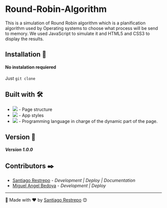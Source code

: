 # Round-Robin-Algorithm

This is a simulation of Round Robin algorithm which is a planification algorithm used by Operating systems to choose what process will be send to memory. We used JavaScript to simulate it and HTML5 and CSS3 to display the results.

## Installation 🔧

#### No instalation requiered
Just `git clone`

## Built with 🛠️

* <img src="https://shields.io/badge/html-brown?logo=html&logoColor=white&style=for-the-badge"> - Page structure
* <img src="https://shields.io/badge/css-blue?logo=css3&style=for-the-badge"> - App styles
* <img src="https://shields.io/badge/javascript-black?logo=javascript&style=for-the-badge"> - Programming language in charge of the dynamic part of the page.

## Version 📌

##### Version 1.0.0

## Contributors ✒️

* [Santiago Restrepo](https://github.com/Santiago-Restrepo) - *Development |  Deploy | Documentation*
* [Miguel Angel Bedoya](https://github.com/MiguelABoni) - *Development |  Deploy*

---
📖 Made with ❤️ by [Santiago Restrepo](https://github.com/santiago-restrepo) 😊
